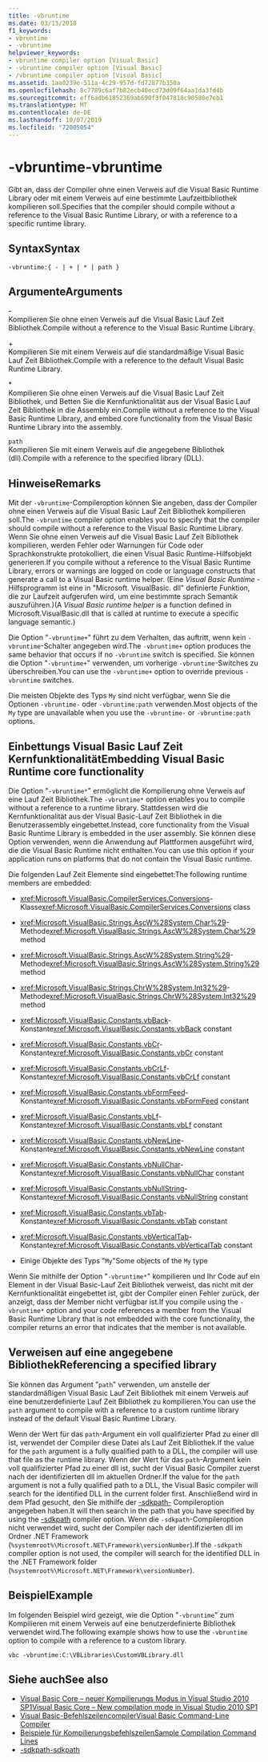```yaml
---
title: -vbruntime
ms.date: 03/13/2018
f1_keywords:
- vbruntime
- -vbruntime
helpviewer_keywords:
- vbruntime compiler option [Visual Basic]
- -vbruntime compiler option [Visual Basic]
- /vbruntime compiler option [Visual Basic]
ms.assetid: 1aa0239e-511a-4c29-957d-fd72877b350a
ms.openlocfilehash: 8c7789c6af7b82ecb40ecd73d09f64aa1da3fd4b
ms.sourcegitcommit: eff6adb61852369ab690f3f047818c90580e7eb1
ms.translationtype: MT
ms.contentlocale: de-DE
ms.lasthandoff: 10/07/2019
ms.locfileid: "72005054"
---
```

# <a name="-vbruntime"></a><span data-ttu-id="9a0e8-102">-vbruntime</span><span class="sxs-lookup"><span data-stu-id="9a0e8-102">-vbruntime</span></span>
<span data-ttu-id="9a0e8-103">Gibt an, dass der Compiler ohne einen Verweis auf die Visual Basic Runtime Library oder mit einem Verweis auf eine bestimmte Laufzeitbibliothek kompilieren soll.</span><span class="sxs-lookup"><span data-stu-id="9a0e8-103">Specifies that the compiler should compile without a reference to the Visual Basic Runtime Library, or with a reference to a specific runtime library.</span></span>  
  
## <a name="syntax"></a><span data-ttu-id="9a0e8-104">Syntax</span><span class="sxs-lookup"><span data-stu-id="9a0e8-104">Syntax</span></span>  
  
```console  
-vbruntime:{ - | + | * | path }  
```  
  
## <a name="arguments"></a><span data-ttu-id="9a0e8-105">Argumente</span><span class="sxs-lookup"><span data-stu-id="9a0e8-105">Arguments</span></span>  
 \-  
 <span data-ttu-id="9a0e8-106">Kompilieren Sie ohne einen Verweis auf die Visual Basic Lauf Zeit Bibliothek.</span><span class="sxs-lookup"><span data-stu-id="9a0e8-106">Compile without a reference to the Visual Basic Runtime Library.</span></span>  
  
 \+  
 <span data-ttu-id="9a0e8-107">Kompilieren Sie mit einem Verweis auf die standardmäßige Visual Basic Lauf Zeit Bibliothek.</span><span class="sxs-lookup"><span data-stu-id="9a0e8-107">Compile with a reference to the default Visual Basic Runtime Library.</span></span>  
  
 \*  
 <span data-ttu-id="9a0e8-108">Kompilieren Sie ohne einen Verweis auf die Visual Basic Lauf Zeit Bibliothek, und Betten Sie die Kernfunktionalität aus der Visual Basic Lauf Zeit Bibliothek in die Assembly ein.</span><span class="sxs-lookup"><span data-stu-id="9a0e8-108">Compile without a reference to the Visual Basic Runtime Library, and embed core functionality from the Visual Basic Runtime Library into the assembly.</span></span>  
  
 `path`  
 <span data-ttu-id="9a0e8-109">Kompilieren Sie mit einem Verweis auf die angegebene Bibliothek (dll).</span><span class="sxs-lookup"><span data-stu-id="9a0e8-109">Compile with a reference to the specified library (DLL).</span></span>  
  
## <a name="remarks"></a><span data-ttu-id="9a0e8-110">Hinweise</span><span class="sxs-lookup"><span data-stu-id="9a0e8-110">Remarks</span></span>  
 <span data-ttu-id="9a0e8-111">Mit der `-vbruntime`-Compileroption können Sie angeben, dass der Compiler ohne einen Verweis auf die Visual Basic Lauf Zeit Bibliothek kompilieren soll.</span><span class="sxs-lookup"><span data-stu-id="9a0e8-111">The `-vbruntime` compiler option enables you to specify that the compiler should compile without a reference to the Visual Basic Runtime Library.</span></span> <span data-ttu-id="9a0e8-112">Wenn Sie ohne einen Verweis auf die Visual Basic Lauf Zeit Bibliothek kompilieren, werden Fehler oder Warnungen für Code oder Sprachkonstrukte protokolliert, die einen Visual Basic Runtime-Hilfsobjekt generieren.</span><span class="sxs-lookup"><span data-stu-id="9a0e8-112">If you compile without a reference to the Visual Basic Runtime Library, errors or warnings are logged on code or language constructs that generate a call to a Visual Basic runtime helper.</span></span> <span data-ttu-id="9a0e8-113">(Eine *Visual Basic Runtime* -Hilfsprogramm ist eine in "Microsoft. VisualBasic. dll" definierte Funktion, die zur Laufzeit aufgerufen wird, um eine bestimmte sprach Semantik auszuführen.)</span><span class="sxs-lookup"><span data-stu-id="9a0e8-113">(A *Visual Basic runtime helper* is a function defined in Microsoft.VisualBasic.dll that is called at runtime to execute a specific language semantic.)</span></span>  
  
 <span data-ttu-id="9a0e8-114">Die Option "`-vbruntime+`" führt zu dem Verhalten, das auftritt, wenn kein `-vbruntime`-Schalter angegeben wird.</span><span class="sxs-lookup"><span data-stu-id="9a0e8-114">The `-vbruntime+` option produces the same behavior that occurs if no `-vbruntime` switch is specified.</span></span> <span data-ttu-id="9a0e8-115">Sie können die Option "`-vbruntime+`" verwenden, um vorherige `-vbruntime`-Switches zu überschreiben.</span><span class="sxs-lookup"><span data-stu-id="9a0e8-115">You can use the `-vbruntime+` option to override previous `-vbruntime` switches.</span></span>  
  
 <span data-ttu-id="9a0e8-116">Die meisten Objekte des Typs `My` sind nicht verfügbar, wenn Sie die Optionen `-vbruntime-` oder `-vbruntime:path` verwenden.</span><span class="sxs-lookup"><span data-stu-id="9a0e8-116">Most objects of the `My` type are unavailable when you use the `-vbruntime-` or `-vbruntime:path` options.</span></span>  
  
## <a name="embedding-visual-basic-runtime-core-functionality"></a><span data-ttu-id="9a0e8-117">Einbettungs Visual Basic Lauf Zeit Kernfunktionalität</span><span class="sxs-lookup"><span data-stu-id="9a0e8-117">Embedding Visual Basic Runtime core functionality</span></span>  
 <span data-ttu-id="9a0e8-118">Die Option "`-vbruntime*`" ermöglicht die Kompilierung ohne Verweis auf eine Lauf Zeit Bibliothek.</span><span class="sxs-lookup"><span data-stu-id="9a0e8-118">The `-vbruntime*` option enables you to compile without a reference to a runtime library.</span></span> <span data-ttu-id="9a0e8-119">Stattdessen wird die Kernfunktionalität aus der Visual Basic-Lauf Zeit Bibliothek in die Benutzerassembly eingebettet.</span><span class="sxs-lookup"><span data-stu-id="9a0e8-119">Instead, core functionality from the Visual Basic Runtime Library is embedded in the user assembly.</span></span> <span data-ttu-id="9a0e8-120">Sie können diese Option verwenden, wenn die Anwendung auf Plattformen ausgeführt wird, die die Visual Basic Runtime nicht enthalten.</span><span class="sxs-lookup"><span data-stu-id="9a0e8-120">You can use this option if your application runs on platforms that do not contain the Visual Basic runtime.</span></span>  
  
 <span data-ttu-id="9a0e8-121">Die folgenden Lauf Zeit Elemente sind eingebettet:</span><span class="sxs-lookup"><span data-stu-id="9a0e8-121">The following runtime members are embedded:</span></span>  
  
- <span data-ttu-id="9a0e8-122"><xref:Microsoft.VisualBasic.CompilerServices.Conversions>-Klasse</span><span class="sxs-lookup"><span data-stu-id="9a0e8-122"><xref:Microsoft.VisualBasic.CompilerServices.Conversions> class</span></span>  
  
- <span data-ttu-id="9a0e8-123"><xref:Microsoft.VisualBasic.Strings.AscW%28System.Char%29>-Methode</span><span class="sxs-lookup"><span data-stu-id="9a0e8-123"><xref:Microsoft.VisualBasic.Strings.AscW%28System.Char%29> method</span></span>  
  
- <span data-ttu-id="9a0e8-124"><xref:Microsoft.VisualBasic.Strings.AscW%28System.String%29>-Methode</span><span class="sxs-lookup"><span data-stu-id="9a0e8-124"><xref:Microsoft.VisualBasic.Strings.AscW%28System.String%29> method</span></span>  
  
- <span data-ttu-id="9a0e8-125"><xref:Microsoft.VisualBasic.Strings.ChrW%28System.Int32%29>-Methode</span><span class="sxs-lookup"><span data-stu-id="9a0e8-125"><xref:Microsoft.VisualBasic.Strings.ChrW%28System.Int32%29> method</span></span>  
  
- <span data-ttu-id="9a0e8-126"><xref:Microsoft.VisualBasic.Constants.vbBack>-Konstante</span><span class="sxs-lookup"><span data-stu-id="9a0e8-126"><xref:Microsoft.VisualBasic.Constants.vbBack> constant</span></span>  
  
- <span data-ttu-id="9a0e8-127"><xref:Microsoft.VisualBasic.Constants.vbCr>-Konstante</span><span class="sxs-lookup"><span data-stu-id="9a0e8-127"><xref:Microsoft.VisualBasic.Constants.vbCr> constant</span></span>  
  
- <span data-ttu-id="9a0e8-128"><xref:Microsoft.VisualBasic.Constants.vbCrLf>-Konstante</span><span class="sxs-lookup"><span data-stu-id="9a0e8-128"><xref:Microsoft.VisualBasic.Constants.vbCrLf> constant</span></span>  
  
- <span data-ttu-id="9a0e8-129"><xref:Microsoft.VisualBasic.Constants.vbFormFeed>-Konstante</span><span class="sxs-lookup"><span data-stu-id="9a0e8-129"><xref:Microsoft.VisualBasic.Constants.vbFormFeed> constant</span></span>  
  
- <span data-ttu-id="9a0e8-130"><xref:Microsoft.VisualBasic.Constants.vbLf>-Konstante</span><span class="sxs-lookup"><span data-stu-id="9a0e8-130"><xref:Microsoft.VisualBasic.Constants.vbLf> constant</span></span>  
  
- <span data-ttu-id="9a0e8-131"><xref:Microsoft.VisualBasic.Constants.vbNewLine>-Konstante</span><span class="sxs-lookup"><span data-stu-id="9a0e8-131"><xref:Microsoft.VisualBasic.Constants.vbNewLine> constant</span></span>  
  
- <span data-ttu-id="9a0e8-132"><xref:Microsoft.VisualBasic.Constants.vbNullChar>-Konstante</span><span class="sxs-lookup"><span data-stu-id="9a0e8-132"><xref:Microsoft.VisualBasic.Constants.vbNullChar> constant</span></span>  
  
- <span data-ttu-id="9a0e8-133"><xref:Microsoft.VisualBasic.Constants.vbNullString>-Konstante</span><span class="sxs-lookup"><span data-stu-id="9a0e8-133"><xref:Microsoft.VisualBasic.Constants.vbNullString> constant</span></span>  
  
- <span data-ttu-id="9a0e8-134"><xref:Microsoft.VisualBasic.Constants.vbTab>-Konstante</span><span class="sxs-lookup"><span data-stu-id="9a0e8-134"><xref:Microsoft.VisualBasic.Constants.vbTab> constant</span></span>  
  
- <span data-ttu-id="9a0e8-135"><xref:Microsoft.VisualBasic.Constants.vbVerticalTab>-Konstante</span><span class="sxs-lookup"><span data-stu-id="9a0e8-135"><xref:Microsoft.VisualBasic.Constants.vbVerticalTab> constant</span></span>  
  
- <span data-ttu-id="9a0e8-136">Einige Objekte des Typs "`My`"</span><span class="sxs-lookup"><span data-stu-id="9a0e8-136">Some objects of the `My` type</span></span>  
  
 <span data-ttu-id="9a0e8-137">Wenn Sie mithilfe der Option "`-vbruntime*`" kompilieren und Ihr Code auf ein Element in der Visual Basic-Lauf Zeit Bibliothek verweist, das nicht mit der Kernfunktionalität eingebettet ist, gibt der Compiler einen Fehler zurück, der anzeigt, dass der Member nicht verfügbar ist.</span><span class="sxs-lookup"><span data-stu-id="9a0e8-137">If you compile using the `-vbruntime*` option and your code references a member from the Visual Basic Runtime Library that is not embedded with the core functionality, the compiler returns an error that indicates that the member is not available.</span></span>  
  
## <a name="referencing-a-specified-library"></a><span data-ttu-id="9a0e8-138">Verweisen auf eine angegebene Bibliothek</span><span class="sxs-lookup"><span data-stu-id="9a0e8-138">Referencing a specified library</span></span>  
 <span data-ttu-id="9a0e8-139">Sie können das Argument "`path`" verwenden, um anstelle der standardmäßigen Visual Basic Lauf Zeit Bibliothek mit einem Verweis auf eine benutzerdefinierte Lauf Zeit Bibliothek zu kompilieren.</span><span class="sxs-lookup"><span data-stu-id="9a0e8-139">You can use the `path` argument to compile with a reference to a custom runtime library instead of the default Visual Basic Runtime Library.</span></span>  
  
 <span data-ttu-id="9a0e8-140">Wenn der Wert für das `path`-Argument ein voll qualifizierter Pfad zu einer dll ist, verwendet der Compiler diese Datei als Lauf Zeit Bibliothek.</span><span class="sxs-lookup"><span data-stu-id="9a0e8-140">If the value for the `path` argument is a fully qualified path to a DLL, the compiler will use that file as the runtime library.</span></span> <span data-ttu-id="9a0e8-141">Wenn der Wert für das `path`-Argument kein voll qualifizierter Pfad zu einer dll ist, sucht der Visual Basic Compiler zuerst nach der identifizierten dll im aktuellen Ordner.</span><span class="sxs-lookup"><span data-stu-id="9a0e8-141">If the value for the `path` argument is not a fully qualified path to a DLL, the Visual Basic compiler will search for the identified DLL in the current folder first.</span></span> <span data-ttu-id="9a0e8-142">Anschließend wird in dem Pfad gesucht, den Sie mithilfe der [-sdkpath-](../../../visual-basic/reference/command-line-compiler/sdkpath.md) Compileroption angegeben haben.</span><span class="sxs-lookup"><span data-stu-id="9a0e8-142">It will then search in the path that you have specified by using the [-sdkpath](../../../visual-basic/reference/command-line-compiler/sdkpath.md) compiler option.</span></span> <span data-ttu-id="9a0e8-143">Wenn die `-sdkpath`-Compileroption nicht verwendet wird, sucht der Compiler nach der identifizierten dll im Ordner .NET Framework (`%systemroot%\Microsoft.NET\Framework\versionNumber`).</span><span class="sxs-lookup"><span data-stu-id="9a0e8-143">If the `-sdkpath` compiler option is not used, the compiler will search for the identified DLL in the .NET Framework folder (`%systemroot%\Microsoft.NET\Framework\versionNumber`).</span></span>  
  
## <a name="example"></a><span data-ttu-id="9a0e8-144">Beispiel</span><span class="sxs-lookup"><span data-stu-id="9a0e8-144">Example</span></span>  
 <span data-ttu-id="9a0e8-145">Im folgenden Beispiel wird gezeigt, wie die Option "`-vbruntime`" zum Kompilieren mit einem Verweis auf eine benutzerdefinierte Bibliothek verwendet wird.</span><span class="sxs-lookup"><span data-stu-id="9a0e8-145">The following example shows how to use the `-vbruntime` option to compile with a reference to a custom library.</span></span>  
  
```console
vbc -vbruntime:C:\VBLibraries\CustomVBLibrary.dll  
```  
  
## <a name="see-also"></a><span data-ttu-id="9a0e8-146">Siehe auch</span><span class="sxs-lookup"><span data-stu-id="9a0e8-146">See also</span></span>

- [<span data-ttu-id="9a0e8-147">Visual Basic Core – neuer Kompilierungs Modus in Visual Studio 2010 SP1</span><span class="sxs-lookup"><span data-stu-id="9a0e8-147">Visual Basic Core – New compilation mode in Visual Studio 2010 SP1</span></span>](https://devblogs.microsoft.com/vbteam/vb-core-new-compilation-mode-in-visual-studio-2010-sp1/)
- [<span data-ttu-id="9a0e8-148">Visual Basic-Befehlszeilencompiler</span><span class="sxs-lookup"><span data-stu-id="9a0e8-148">Visual Basic Command-Line Compiler</span></span>](../../../visual-basic/reference/command-line-compiler/index.md)
- [<span data-ttu-id="9a0e8-149">Beispiele für Kompilierungsbefehlszeilen</span><span class="sxs-lookup"><span data-stu-id="9a0e8-149">Sample Compilation Command Lines</span></span>](../../../visual-basic/reference/command-line-compiler/sample-compilation-command-lines.md)
- [<span data-ttu-id="9a0e8-150">-sdkpath</span><span class="sxs-lookup"><span data-stu-id="9a0e8-150">-sdkpath</span></span>](../../../visual-basic/reference/command-line-compiler/sdkpath.md)
